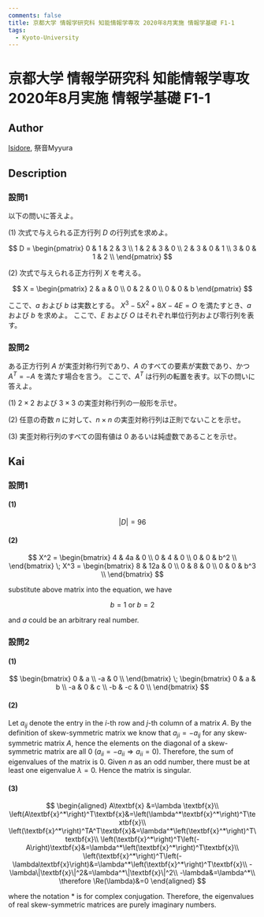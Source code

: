 ```yaml
---
comments: false
title: 京都大学 情報学研究科 知能情報学専攻 2020年8月実施 情報学基礎 F1-1
tags:
  - Kyoto-University
---
```

# 京都大学 情報学研究科 知能情報学専攻 2020年8月実施 情報学基礎 F1-1

## **Author**
[Isidore](https://github.com/heacsing), 祭音Myyura

## **Description**
### 設問1
以下の問いに答えよ。

(1) 次式で与えられる正方行列 $D$ の行列式を求めよ。

$$
D = \begin{pmatrix}
0 & 1 & 2 & 3 \\
1 & 2 & 3 & 0 \\
2 & 3 & 0 & 1 \\
3 & 0 & 1 & 2 \\
\end{pmatrix}
$$

(2) 次式で与えられる正方行列 $X$ を考える。

$$
X = \begin{pmatrix}
2 & a & 0 \\
0 & 2 & 0 \\
0 & 0 & b
\end{pmatrix}
$$

ここで、$a$ および $b$ は実数とする。 $X^3 - 5X^2 + 8X - 4E = O$ を満たすとき、$a$ および $b$ を求めよ。
ここで、$E$ および $O$ はそれぞれ単位行列および零行列を表す。

### 設問2
ある正方行列 $A$ が実歪対称行列であり、$A$ のすべての要素が実数であり、かつ $A^T = -A$ を満たす場合を言う。
ここで、$A^T$ は行列の転置を表す。以下の問いに答えよ。

(1) $2 \times 2$ および $3 \times 3$ の実歪対称行列の一般形を示せ。

(2) 任意の奇数 $n$ に対して、$n \times n$ の実歪対称行列は正則でないことを示せ。

(3) 実歪対称行列のすべての固有値は $0$ あるいは純虚数であることを示せ。


## **Kai**
### 設問1
#### (1)

$$
|D| = 96
$$

#### (2)

$$
X^2 = \begin{bmatrix}
    4 & 4a & 0 \\
    0 & 4 & 0 \\
    0 & 0 & b^2 \\
\end{bmatrix}
\;
X^3 = \begin{bmatrix}
    8 & 12a & 0 \\
    0 & 8 & 0 \\
    0 & 0 & b^3 \\
\end{bmatrix}
$$

substitute above matrix into the equation, we have

$$
b = 1 \text{ or } b = 2
$$

and $a$ could be an arbitrary real number.

### 設問2
#### (1)

$$
\begin{bmatrix}
    0 & a  \\
    -a & 0  \\
\end{bmatrix}
\;
\begin{bmatrix}
    0 & a & b \\
    -a & 0 & c \\
    -b & -c & 0 \\
\end{bmatrix}
$$

#### (2)
Let $a_{ij}$ denote the entry in the $i$-th row and $j$-th column of a matrix $A$.
By the definition of skew-symmetric matrix we know that $a_{ji} = -a_{ij}$ for any skew-symmetric matrix $A$, hence the elements on the diagonal of a skew-symmetric matrix are all $0$ ($a_{ii} = -a_{ii} \Rightarrow a_{ii} = 0$).
Therefore, the sum of eigenvalues of the matrix is $0$. Given $n$ as an odd number, there must be at least one eigenvalue $\lambda = 0$.
Hence the matrix is singular.

#### (3)

$$
\begin{aligned}
A\textbf{x}
&=\lambda \textbf{x}\\
\left(A\textbf{x}^*\right)^T\textbf{x}&=\left(\lambda^*\textbf{x}^*\right)^T\textbf{x}\\
\left(\textbf{x}^*\right)^TA^T\textbf{x}&=\lambda^*\left(\textbf{x}^*\right)^T\textbf{x}\\
\left(\textbf{x}^*\right)^T\left(-A\right)\textbf{x}&=\lambda^*\left(\textbf{x}^*\right)^T\textbf{x}\\
\left(\textbf{x}^*\right)^T\left(-\lambda\textbf{x}\right)&=\lambda^*\left(\textbf{x}^*\right)^T\textbf{x}\\
-\lambda\|\textbf{x}\|^2&=\lambda^*\|\textbf{x}\|^2\\
-\lambda&=\lambda^*\\
\therefore \Re(\lambda)&=0
\end{aligned}
$$

where the notation $*$ is for complex conjugation.
Therefore, the eigenvalues of real skew-symmetric matrices are purely imaginary numbers.
